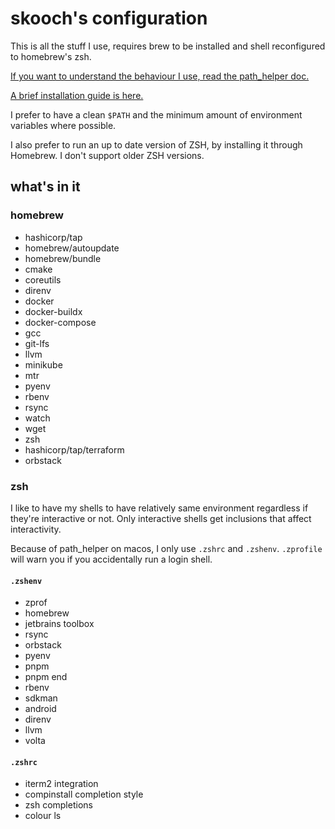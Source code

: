 # skooch's configuration

This is all the stuff I use, requires brew to be installed and shell reconfigured to homebrew's zsh.

[If you want to understand the behaviour I use, read the path_helper doc.](path_helper.md)

[A brief installation guide is here.](INSTALL.md)

I prefer to have a clean `$PATH` and the minimum amount of environment variables where possible.

I also prefer to run an up to date version of ZSH, by installing it through Homebrew. I don't support older ZSH versions.

## what's in it

### homebrew

* hashicorp/tap
* homebrew/autoupdate
* homebrew/bundle
* cmake
* coreutils
* direnv
* docker
* docker-buildx
* docker-compose
* gcc
* git-lfs
* llvm
* minikube
* mtr
* pyenv
* rbenv
* rsync
* watch
* wget
* zsh
* hashicorp/tap/terraform
* orbstack

### zsh

I like to have my shells to have relatively same environment regardless if they're interactive or not. Only interactive shells get inclusions that affect interactivity.

Because of path_helper on macos, I only use `.zshrc` and `.zshenv`. `.zprofile` will warn you if you accidentally run a login shell.

#### `.zshenv`

* zprof
* homebrew
* jetbrains toolbox
* rsync
* orbstack
* pyenv
* pnpm
* pnpm end
* rbenv
* sdkman
* android
* direnv
* llvm
* volta

#### `.zshrc`

* iterm2 integration
* compinstall completion style
* zsh completions
* colour ls